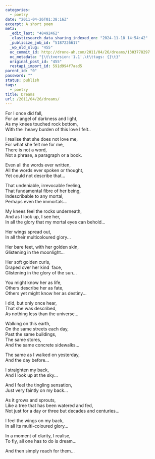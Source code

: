 ```yaml
---
categories:
  - poetry
date: "2011-04-26T01:38:16Z"
excerpt: A short poem
meta:
  _edit_last: "48492462"
  _elasticsearch_data_sharing_indexed_on: "2024-11-18 14:54:42"
  _publicize_job_id: "5187226617"
  _wp_old_slug: "455"
  oc_commit_id: http://drone-ah.com/2011/04/26/dreams/1303778297
  oc_metadata: "{\t\tversion:'1.1',\t\ttags: {}\t}"
  original_post_id: "455"
  restapi_import_id: 591d994f7aad5
parent_id: "0"
password: ""
status: publish
tags:
  - poetry
title: Dreams
url: /2011/04/26/dreams/
---
```


For I once did fall,\
For an angel of darkness and light,\
As my knees touched rock bottom,\
With the  heavy burden of this love I felt..

I realise that she does not love me,\
For what she felt me for me,\
There is not a word,\
Not a phrase, a paragraph or a book.

Even all the words ever written,\
All the words ever spoken or thought,\
Yet could not describe that\...

That undeniable, irrevocable feeling,\
That fundamental fibre of her being,\
Indescribable to any mortal,\
Perhaps even the immortals\...

My knees feel the rocks underneath,\
And as I look up, I see her,\
In all the glory that my mortal eyes can behold\...

Her wings spread out,\
In all their multicoloured glory\...

Her bare feet, with her golden skin,\
Glistening in the moonlight\...

Her soft golden curls,\
Draped over her kind  face,\
Glistening in the glory of the sun\...

You might know her as life,\
Others describe her as fate,\
Others yet might know her as destiny\...

I did, but only once hear,\
That she was described,\
As nothing less than the universe\...

Walking on this earth,\
On the same streets each day,\
Past the same buildings,\
The same stores,\
And the same concrete sidewalks\...

The same as I walked on yesterday,\
And the day before\...

I straighten my back,\
And I look up at the sky\...

And I feel the tingling sensation,\
Just very faintly on my back\...

As it grows and sprouts,\
Like a tree that has been watered and fed,\
Not just for a day or three but decades and centuries\...

I feel the wings on my back,\
In all its multi-coloured glory\...

In a moment of clarity, I realise,\
To fly, all one has to do is dream\...

And then simply reach for them\...
